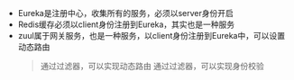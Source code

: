 - Eureka是注册中心，收集所有的服务，必须以server身份开启
- Redis缓存必须以client身份注册到Eureka，其实也是一种服务
- zuul属于网关服务，也是一种服务，以client身份注册到Eureka中，可以设置动态路由
    > 通过过滤器，可以实现动态路由
    > 通过过滤器，可以实现身份校验
